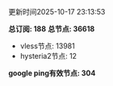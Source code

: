 更新时间2025-10-17 23:13:53

**总订阅: 188**
**总节点: 36618**
- vless节点: 13981
- hysteria2节点: 12

**google ping有效节点: 304**
